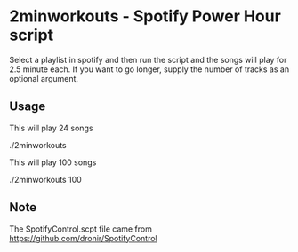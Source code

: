 # 2minworkouts - Spotify Power Hour script

Select a playlist in spotify and then run the script and the songs will play for 2.5 minute each. If you want to go longer, supply the number of tracks as an optional argument.

## Usage

This will play 24 songs

./2minworkouts 

This will play 100 songs

./2minworkouts 100

## Note

The SpotifyControl.scpt file came from https://github.com/dronir/SpotifyControl
